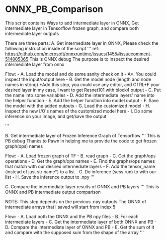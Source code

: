 # ONNX_PB_Comparison
 This script contains Ways to add intermediate layer in ONNX, Get intermediate layer in Tensorflow frozen graph, and compare both intermediate layer outputs

There are three parts:
A. Get intermediate layer in ONNX, Please check the following instruction inside of the script
'''
ref: https://github.com/microsoft/onnxruntime/issues/1455#issuecomment-514805365
This is ONNX debug
The purpose is to inspect the desired intermediate layer from onnx

Flow:
    - A. Load the model and do some sanity check on it
    - A*. You could inspect the input/output here
    - B. Get the model node (length and node names in string)
        *Add this step, you could use any editor, and CTRL+F your desired layer
        in my case, I want to get Resnet101 with block4 output
    - C. Put the name into some variables
    - D. Add the intermediate layers' name into the helper function
    - E. Add the helper function into model output
    - F. Save the model with the added outputs
    - G. Load the customized model
    - H. Inspect the new I/O's names of the customized model here
    - I. Do some inference on your image, and get/save the output
    
'''

B. Get intermediate layer of Frozen Inference Graph of Tensorflow
'''
This is PB debug
Thanks to Pawn in helping me to provide the code to get frozen graph(ops) names

Flow:
    - A. Load frozen graph of TF
    - B. read graph
    - C. Get the graph/ops operations
    - D. Get the graph/ops names
    - E. Find the graphs/ops names that match with our desired intermediate layers
    - F. Add the tensor_name (instead of just str name*) to a list
    - G. Do inference (sess.run) to with our list
    - H. Save the inference output to .npy
'''

C. Compare the intermediate layer results of ONNX and PB layers
'''
This is ONNX and PB intermediate output comparison

NOTE:
    This step depends on the previous .npy outputs
    The ONNX of intermediate arrays that I saved will start from index 5

Flow:
    - A. Load both the ONNX and the PB npy files
    - B. For each intermediate layers
    - C. Get the intermediate layer of both ONNX and PB
    - D. Compare the intermediate layer of ONNX and PB
    - E. Get the sum of it and compare with the supposed sum from the shape of the array
'''
